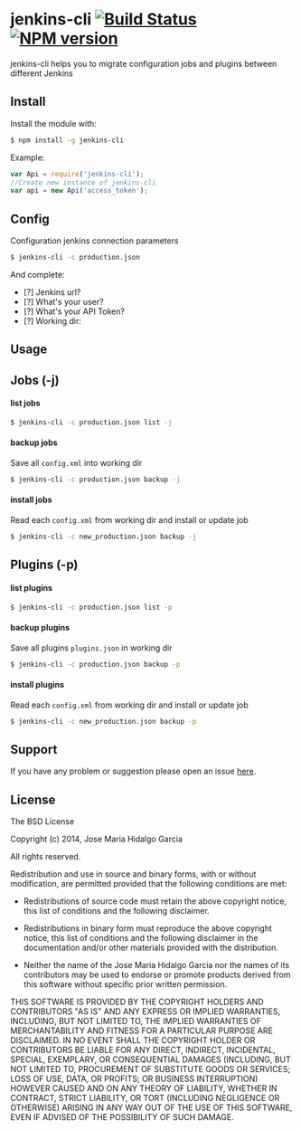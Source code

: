 # jenkins-cli [![Build Status](https://secure.travis-ci.org/jhidalgo3/jenkins-cli.png?branch=master)](https://travis-ci.org/jhidalgo3/jenkins-cli) [![NPM version](https://badge-me.herokuapp.com/api/npm/jenkins-cli.png)](http://badges.enytc.com/for/npm/jenkins-cli)


jenkins-cli helps you to migrate configuration jobs and plugins between different Jenkins

Install
-----

Install the module with:

```bash
$ npm install -g jenkins-cli
```

Example:

```javascript
var Api = require('jenkins-cli');
//Create new instance of jenkins-cli
var api = new Api('access_token');
```

Config
-----

Configuration jenkins connection parameters

```bash
$ jenkins-cli -c production.json
```

And complete:

- [?] Jenkins url?
- [?] What's your user?
- [?] What's your API Token?
- [?] Working dir:

Usage
-----

## Jobs (-j)

#### list jobs

```bash
$ jenkins-cli -c production.json list -j
```

#### backup jobs

Save all `config.xml` into working dir

```bash
$ jenkins-cli -c production.json backup -j
```
#### install jobs

Read each `config.xml` from working dir and install or update job

```bash
$ jenkins-cli -c new_production.json backup -j
```

## Plugins (-p)

#### list plugins

```bash
$ jenkins-cli -c production.json list -p
```

#### backup plugins

Save all plugins `plugins.json` in working dir

```bash
$ jenkins-cli -c production.json backup -p
```
#### install plugins

Read each `config.xml` from working dir and install or update job

```bash
$ jenkins-cli -c new_production.json backup -p
```


## Support
If you have any problem or suggestion please open an issue [here](https://github.com/jhidalgo3/jenkins-cli/issues).

## License

The BSD License

Copyright (c) 2014, Jose Maria Hidalgo Garcia

All rights reserved.

Redistribution and use in source and binary forms, with or without modification,
are permitted provided that the following conditions are met:

* Redistributions of source code must retain the above copyright notice, this
  list of conditions and the following disclaimer.

* Redistributions in binary form must reproduce the above copyright notice, this
  list of conditions and the following disclaimer in the documentation and/or
  other materials provided with the distribution.

* Neither the name of the Jose Maria Hidalgo Garcia nor the names of its
  contributors may be used to endorse or promote products derived from
  this software without specific prior written permission.

THIS SOFTWARE IS PROVIDED BY THE COPYRIGHT HOLDERS AND CONTRIBUTORS "AS IS" AND
ANY EXPRESS OR IMPLIED WARRANTIES, INCLUDING, BUT NOT LIMITED TO, THE IMPLIED
WARRANTIES OF MERCHANTABILITY AND FITNESS FOR A PARTICULAR PURPOSE ARE
DISCLAIMED. IN NO EVENT SHALL THE COPYRIGHT HOLDER OR CONTRIBUTORS BE LIABLE FOR
ANY DIRECT, INDIRECT, INCIDENTAL, SPECIAL, EXEMPLARY, OR CONSEQUENTIAL DAMAGES
(INCLUDING, BUT NOT LIMITED TO, PROCUREMENT OF SUBSTITUTE GOODS OR SERVICES;
LOSS OF USE, DATA, OR PROFITS; OR BUSINESS INTERRUPTION) HOWEVER CAUSED AND ON
ANY THEORY OF LIABILITY, WHETHER IN CONTRACT, STRICT LIABILITY, OR TORT
(INCLUDING NEGLIGENCE OR OTHERWISE) ARISING IN ANY WAY OUT OF THE USE OF THIS
SOFTWARE, EVEN IF ADVISED OF THE POSSIBILITY OF SUCH DAMAGE.
